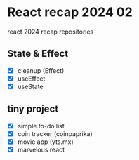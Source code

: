 # React recap 2024 02

react 2024 recap repositories

## State & Effect

- [x] cleanup (Effect)
- [x] useEffect
- [x] useState

## tiny project

- [x] simple to-do list
- [x] coin tracker (coinpaprika)
- [x] movie app (yts.mx)
- [x] marvelous react
